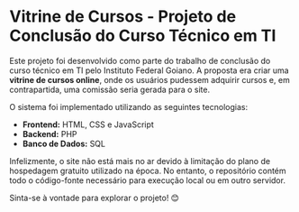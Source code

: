 # Vitrine de Cursos - Projeto de Conclusão do Curso Técnico em TI

Este projeto foi desenvolvido como parte do trabalho de conclusão do curso técnico em TI pelo Instituto Federal Goiano. A proposta era criar uma **vitrine de cursos online**, onde os usuários pudessem adquirir cursos e, em contrapartida, uma comissão seria gerada para o site. 

O sistema foi implementado utilizando as seguintes tecnologias:  
- **Frontend:** HTML, CSS e JavaScript  
- **Backend:** PHP  
- **Banco de Dados:** SQL  

Infelizmente, o site não está mais no ar devido à limitação do plano de hospedagem gratuito utilizado na época. No entanto, o repositório contém todo o código-fonte necessário para execução local ou em outro servidor. 

Sinta-se à vontade para explorar o projeto! 😊
